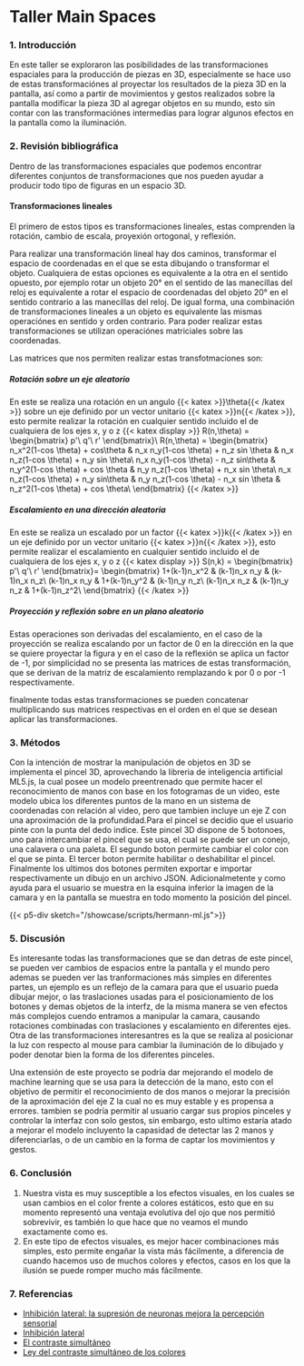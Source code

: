 # **Taller Main Spaces**




### **1. Introducción**

En este taller se exploraron las posibilidades de las transformaciones espaciales para la producción de piezas en 3D, especialmente se hace uso de estas transformaciónes al proyectar los resultados de la pieza 3D en la pantalla, así como a partir de movimientos y gestos realizados sobre la pantalla modificar la pieza 3D al agregar objetos en su mundo, esto sin contar con las transformaciónes intermedias para lograr algunos efectos en la pantalla como la iluminación. 

### **2. Revisión bibliográfica**

Dentro de las transformaciones espaciales que podemos encontrar diferentes conjuntos de transformaciones que nos pueden ayudar a producir todo tipo de figuras en un espacio 3D. 

#### Transformaciones lineales

El primero de estos tipos es transformaciones lineales, estas comprenden la rotación, cambio de escala, proyexión ortogonal, y reflexión.

Para realizar una transformación lineal hay dos caminos, transformar el espacio de coordenadas en el que se esta dibujando o transformar el objeto. Cualquiera de estas opciones es equivalente a la otra en el sentido opuesto, por ejemplo rotar un objeto 20° en el sentido de las manecillas del reloj es equivalente a rotar el espacio de coordenadas del objeto 20° en el sentido contrario a las manecillas del reloj. De igual forma, una combinación de transformaciones lineales a un objeto es equivalente las mismas operaciónes en sentido y orden contrario. Para poder realizar estas transformaciones se utilizan operaciónes matriciales sobre las coordenadas.

Las matrices que nos permiten realizar estas transfotmaciones son:
##### Rotación sobre un eje aleatorio
En este se realiza una rotación  en un angulo {{< katex >}}\theta{{< /katex >}} sobre un eje definido por un vector unitario {{< katex >}}n{{< /katex >}}, esto permite realizar la rotación en cualquier sentido incluido el de cualquiera de los ejes x, y o z
{{< katex display >}}
R(n,\theta) =
\begin{bmatrix}
p'\\
q'\\
r'
\end{bmatrix}\\
R(n,\theta) =
\begin{bmatrix}
n_x^2(1-cos \theta) + cos\theta & n_x n_y(1-cos \theta) + n_z sin \theta & n_x n_z(1-cos \theta) + n_y sin \theta\\
n_x n_y(1-cos \theta) - n_z sin\theta & n_y^2(1-cos \theta) + cos \theta & n_y n_z(1-cos \theta) + n_x sin \theta\\
n_x n_z(1-cos \theta) + n_y sin\theta & n_y n_z(1-cos \theta) - n_x sin \theta & n_z^2(1-cos \theta) + cos \theta\\
\end{bmatrix}
{{< /katex >}}

##### Escalamiento en una dirección aleatoria
En este se realiza un escalado por un factor {{< katex >}}k{{< /katex >}} en un eje definido por un vector unitario {{< katex >}}n{{< /katex >}}, esto permite realizar el escalamiento en cualquier sentido incluido el de cualquiera de los ejes x, y o z
{{< katex display >}}
S(n,k) =
\begin{bmatrix}
p'\\
q'\\
r'
\end{bmatrix}=
\begin{bmatrix}
1+(k-1)n_x^2 & (k-1)n_x n_y & (k-1)n_x n_z\\
(k-1)n_x n_y & 1+(k-1)n_y^2 & (k-1)n_y n_z\\
(k-1)n_x n_z & (k-1)n_y n_z & 1+(k-1)n_z^2\\
\end{bmatrix}
{{< /katex >}}

##### Proyección y reflexión sobre en un plano aleatorio
Estas operaciones son derivadas del escalamiento, en el caso de la proyección se realiza escalando por un factor de 0 en la dirección en la que se quiere proyectar la figura y en el caso de la reflexión se aplica un factor de -1, por simplicidad no se presenta las matrices de estas transformación, que se derivan de la matriz de escalamiento remplazando k por 0 o por -1 respectivamente.

finalmente todas estas transformaciones se pueden concatenar multiplicando sus matrices respectivas en el orden en el que se desean aplicar las transformaciones. 



### **3. Métodos**

Con la intención de mostrar la manipulación de objetos en 3D se implementa el pincel 3D, aprovechando la libreria de inteligencia artificial ML5.js, la cual posee un modelo preentrenado que permite hacer el reconocimiento de manos con base en los fotogramas de un video, este modelo ubica los diferentes puntos de la mano en un sistema de coordenadas con relación al video, pero que tambien incluye un eje Z con una aproximación de la profundidad.Para el pincel se decidio que el usuario pinte con la punta del dedo indice. Este pincel 3D dispone de 5 botonoes, uno para intercambiar el pincel que se usa, el cual se puede ser un conejo, una calavera o una paleta. El segundo boton permirte cambiar el color con el que se pinta. El tercer boton permite habilitar o deshabilitar el pincel. Finalmente los ultimos dos botones permiten exportar e importar respectivamente un dibujo en un archivo JSON. Adicionalmetente y como ayuda para el usuario se muestra en la esquina inferior la imagen de la camara y en la pantalla se muestra en todo momento la posición del pincel.

{{< p5-div sketch="/showcase/scripts/hermann-ml.js">}}


### **5. Discusión**

Es interesante todas las transformaciones que se dan detras de este pincel, se pueden ver cambios de espacios entre la pantalla y el mundo pero ademas se pueden ver las tranformaciones más simples en diferentes partes, un ejemplo es un reflejo de la camara para que el usuario pueda dibujar mejor, o las traslaciones usadas para el posicionamiento de los botones y demas objetos de la interfz, de la misma manera se ven efectos más complejos cuendo entramos a manipular la camara, causando rotaciones combinadas con traslaciones y escalamiento en diferentes ejes. Otra de las transformaciones interesantres es la que se realiza al posicionar la luz con respecto al mouse para cambiar la iluminación de lo dibujado y poder denotar bien la forma de los diferentes pinceles. 

Una extensión de este proyecto se podría dar mejorando el modelo de machine learning que se usa para la detección de la mano, esto con el objetivo de permitir el reconocimiento de dos manos o mejorar la precisión de la aproximación del eje Z la cual no es muy estable y es propensa a errores. tambien se podría permitir al usuario cargar sus propios pinceles y controlar la interfaz con solo gestos, sin embargo, esto ultimo estaría atado a mejorar el modelo incluyento la capasidad de detectar las 2 manos y diferenciarlas, o de un cambio en la forma de captar los movimientos y gestos.
### **6. Conclusión**

1. Nuestra vista es muy susceptible a los efectos visuales, en los cuales se usan cambios en el color frente a colores estáticos, esto que en su momento representó una ventaja evolutiva del ojo que nos permitió sobrevivir, es también lo que hace que no veamos el mundo exactamente como es.
2. En este tipo de efectos visuales, es mejor hacer combinaciones más simples, esto permite engañar la vista más fácilmente, a diferencia de cuando hacemos uso de muchos colores y efectos, casos en los que la ilusión se puede romper mucho más fácilmente.

### **7. Referencias**

- [Inhibición lateral: la supresión de neuronas mejora la percepción sensorial](https://www.greelane.com/es/ciencia-tecnolog%c3%ada-matem%c3%a1ticas/ciencia/lateral-inhibition-4687368/)
- [Inhibición lateral](https://en.wikipedia.org/wiki/Lateral_inhibition)
- [El contraste simultáneo](https://agrega.juntadeandalucia.es/repositorio/23112016/f8/es-an_2016112312_9101414/21_luz_y_color_el_contraste_simultneo.html)
- [Ley del contraste simultáneo de los colores](https://es.wikipedia.org/wiki/Ley_del_contraste_simult%C3%A1neo_de_los_colores#cite_note-7)
